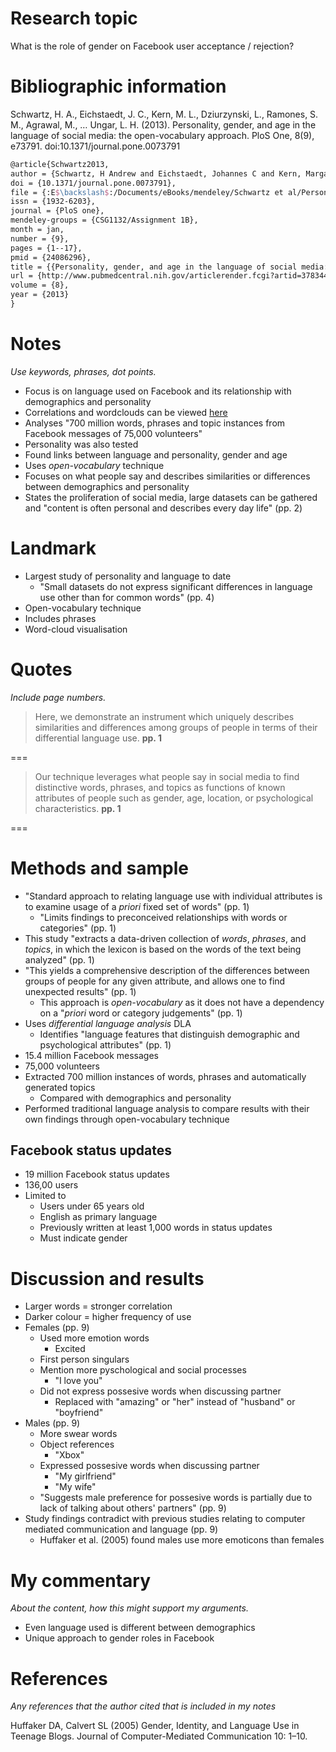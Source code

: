 # Research topic

What is the role of gender on Facebook user acceptance / rejection?

# Bibliographic information

Schwartz, H. A., Eichstaedt, J. C., Kern, M. L., Dziurzynski, L., Ramones, S. M., Agrawal, M., … Ungar, L. H. (2013). Personality, gender, and age in the language of social media: the open-vocabulary approach. PloS One, 8(9), e73791. doi:10.1371/journal.pone.0073791

``` tex
@article{Schwartz2013,
author = {Schwartz, H Andrew and Eichstaedt, Johannes C and Kern, Margaret L and Dziurzynski, Lukasz and Ramones, Stephanie M and Agrawal, Megha and Shah, Achal and Kosinski, Michal and Stillwell, David and Seligman, Martin E P and Ungar, Lyle H},
doi = {10.1371/journal.pone.0073791},
file = {:E$\backslash$:/Documents/eBooks/mendeley/Schwartz et al/Personality, gender, and age in the language of social media the open-vocabulary approach/Schwartz et al. - 2013 - Personality, gender, and age in the language of social media the open-vocabulary approach.pdf:pdf},
issn = {1932-6203},
journal = {PloS one},
mendeley-groups = {CSG1132/Assignment 1B},
month = jan,
number = {9},
pages = {1--17},
pmid = {24086296},
title = {{Personality, gender, and age in the language of social media: the open-vocabulary approach.}},
url = {http://www.pubmedcentral.nih.gov/articlerender.fcgi?artid=3783449\&tool=pmcentrez\&rendertype=abstract},
volume = {8},
year = {2013}
}
```

# Notes

*Use keywords, phrases, dot points.*

- Focus is on language used on Facebook and its relationship with demographics and personality
- Correlations and wordclouds can be viewed [here](http://www.wwbp.org/)
- Analyses "700 million words, phrases and topic instances from Facebook messages of 75,000 volunteers"
- Personality was also tested
- Found links between language and personality, gender and age
- Uses *open-vocabulary* technique
- Focuses on what people say and describes similarities or differences between demographics and personality
- States the proliferation of social media, large datasets can be gathered and "content is often personal and describes every day life" (pp. 2)

# Landmark

- Largest study of personality and language to date
	- "Small datasets do not express significant differences in language use other than for common words" (pp. 4)
- Open-vocabulary technique
- Includes phrases
- Word-cloud visualisation

# Quotes

*Include page numbers.*

>Here, we demonstrate an instrument which uniquely describes similarities and differences among groups of people in terms of their differential language use. **pp. 1**

===

>Our technique leverages what people say in social media to find distinctive words, phrases, and topics as functions of known attributes of people such as gender, age, location, or psychological
characteristics. **pp. 1**

===

# Methods and sample

- "Standard approach to relating language use with individual attributes is to examine usage of a *priori* fixed set of words" (pp. 1)
	- "Limits findings to preconceived relationships with words or categories" (pp. 1)
- This study "extracts a data-driven collection of *words*, *phrases*, and *topics*, in which the lexicon is based on the words of the text being analyzed" (pp. 1)
- "This yields a comprehensive description of the differences between groups of people for any given attribute, and allows one to find unexpected results" (pp. 1)
	- This approach is *open-vocabulary* as it does not have a dependency on a "*priori* word or category judgements" (pp. 1)
- Uses *differential language analysis* DLA
	- Identifies "language features that distinguish demographic and psychological attributes" (pp. 1)
- 15.4 million Facebook messages
- 75,000 volunteers
- Extracted 700 million instances of words, phrases and automatically generated topics
	- Compared with demographics and personality
- Performed traditional language analysis to compare results with their own findings through open-vocabulary technique

## Facebook status updates

- 19 million Facebook status updates
- 136,00 users
- Limited to 
	- Users under 65 years old
	- English as primary language
	- Previously written at least 1,000 words in status updates
	- Must indicate gender

# Discussion and results

- Larger words = stronger correlation
- Darker colour = higher frequency of use
- Females (pp. 9)
	- Used more emotion words
		- Excited
	- First person singulars
	- Mention more pyschological and social processes
		- "I love you"
	- Did not express possesive words when discussing partner
		- Replaced with "amazing" or "her" instead of "husband" or "boyfriend"
- Males (pp. 9)
	- More swear words
	- Object references
		- "Xbox"
	- Expressed possesive words when discussing partner
		- "My girlfriend"
		- "My wife"
	- "Suggests male preference for possesive words is partially due to lack of talking about others' partners" (pp. 9)
- Study findings contradict with previous studies relating to computer mediated communication and language (pp. 9)
	- Huffaker et al. (2005) found males use more emoticons than females


# My commentary

*About the content, how this might support my arguments.*

- Even language used is different between demographics
- Unique approach to gender roles in Facebook

# References

*Any references that the author cited that is included in my notes*

Huffaker DA, Calvert SL (2005) Gender, Identity, and Language Use in Teenage Blogs. Journal of Computer-Mediated Communication 10: 1–10.
